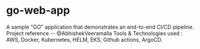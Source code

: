 # go-web-app
A sample "GO" application that demonstrates an end-to-end CI/CD pipeline. Project reference -- @AbhishekVeeramalla
Tools & Technologies used : AWS, Docker, Kubernetes, HELM, EKS, Github actions, ArgoCD.
